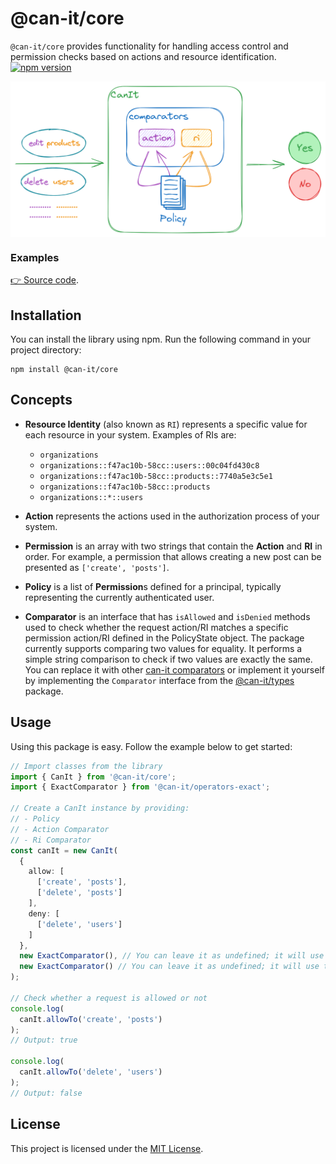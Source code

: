 # @can-it/core

`@can-it/core` provides functionality for handling access control and permission checks based on actions and resource identification.
[![npm version](https://img.shields.io/npm/v/@can-it/core.svg?style=flat-square)](https://www.npmjs.org/package/@can-it/core)

<div style="width: 100%; display: flex; justify-content: center;">
  <img  src="../../assets/core.png" width="600px" caption="Overview">
</div>

### Examples
[👉 Source code](https://github.com/can-it/examples/tree/main/apps/core).


## Installation

You can install the library using npm. Run the following command in your project directory:

```shell
npm install @can-it/core
```

## Concepts

- **Resource Identity** (also known as `RI`) represents a specific value for each resource in your system. Examples of RIs are:
  - `organizations`
  - `organizations::f47ac10b-58cc::users::00c04fd430c8`
  - `organizations::f47ac10b-58cc::products::7740a5e3c5e1`
  - `organizations::f47ac10b-58cc::products`
  - `organizations::*::users`

- **Action** represents the actions used in the authorization process of your system.

- **Permission** is an array with two strings that contain the **Action** and **RI** in order. For example, a permission that allows creating a new post can be presented as `['create', 'posts']`.

- **Policy** is a list of **Permission**s defined for a principal, typically representing the currently authenticated user.

- **Comparator** is an interface that has `isAllowed` and `isDenied` methods used to check whether the request action/RI matches a specific permission action/RI defined in the PolicyState object. The package currently supports comparing two values for equality. It performs a simple string comparison to check if two values are exactly the same. You can replace it with other [can-it comparators](https://www.npmjs.com/search?q=keywords:can-it-operators) or implement it yourself by implementing the `Comparator` interface from the [@can-it/types](https://www.npmjs.org/package/@can-it/types) package.

## Usage

Using this package is easy. Follow the example below to get started:

```typescript
// Import classes from the library
import { CanIt } from '@can-it/core';
import { ExactComparator } from '@can-it/operators-exact';

// Create a CanIt instance by providing:
// - Policy
// - Action Comparator
// - Ri Comparator
const canIt = new CanIt(
  {
    allow: [
      ['create', 'posts'],
      ['delete', 'posts']
    ],
    deny: [
      ['delete', 'users']
    ]
  },
  new ExactComparator(), // You can leave it as undefined; it will use the ExactComparator as the default.
  new ExactComparator() // You can leave it as undefined; it will use the ExactComparator as the default.
);

// Check whether a request is allowed or not
console.log(
  canIt.allowTo('create', 'posts')
);
// Output: true

console.log(
  canIt.allowTo('delete', 'users')
);
// Output: false
```

## License

This project is licensed under the [MIT License](/LICENSE).
